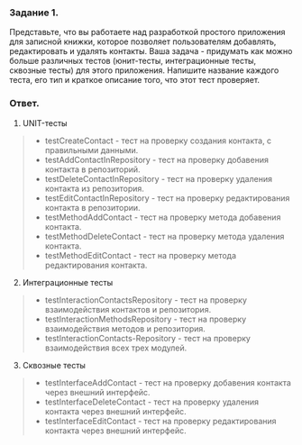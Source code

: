 ### Задание 1.
Представьте, что вы работаете над разработкой простого приложения для записной книжки, которое позволяет пользователям добавлять, редактировать и удалять контакты. 
Ваша задача - придумать как можно больше различных тестов (юнит-тесты, интеграционные тесты, сквозные тесты) для этого приложения. Напишите название каждого теста, его тип и краткое описание того, что этот тест проверяет.


### Ответ.

1. UNIT-тесты
>* testCreateContact - тест на проверку создания контакта, с правильными данными.
>* testAddContactInRepository - тест на проверку добавения контакта в репозиторий.
>* testDeleteContactInRepository - тест на проверку удаления контакта из репозитория.
>* testEditContactInRepository - тест на проверку редактирования контакта в репозитории.
>* testMethodAddContact - тест на проверку метода добавения контакта.
>* testMethodDeleteContact - тест на проверку метода удаления контакта.
>* testMethodEditContact - тест на проверку метода редактирования контакта.

2. Интеграционные тесты
>* testInteractionContactsRepository - тест на проверку взаимодействия контактов и репозитория.
>* testInteractionMethodsRepository - тест на проверку взаимодействия методов и репозитория.
>* testInteractionContacts-Repository - тест на проверку взаимодействия всех трех модулей.

3. Сквозные тесты
>* testInterfaceAddContact - тест на проверку добавения контакта через внешний интерфейс.
>* testInterfaceDeleteContact - тест на проверку удаления контакта через внешний интерфейс.
>* testInterfaceEditContact - тест на проверку редактирования контакта через внешний интерфейс.


